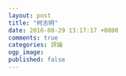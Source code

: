```yaml
---
layout: post
title: "柯志明"
date: 2016-08-29 13:17:17 +0800
comments: true
categories: 評論 
ogp_image: 
published: false
---
```




